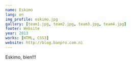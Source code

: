 ```yaml
---
name: Eskimo
lang: en
img_profile: eskimo.jpg
gallery: [team1.jpg, team2.jpg, team3.jpg, team4.jpg]
footer: Website
year: 2013
works: [HTML, CSS3]
website: http://blog.banpro.com.ni
---
```

Eskimo, bien!!!